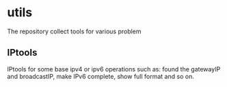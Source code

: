# utils
The repository collect tools for various problem

## IPtools
IPtools for some base ipv4 or ipv6 operations
such as: found the gatewayIP and broadcastIP,
         make IPv6 complete, show full format and so on.
